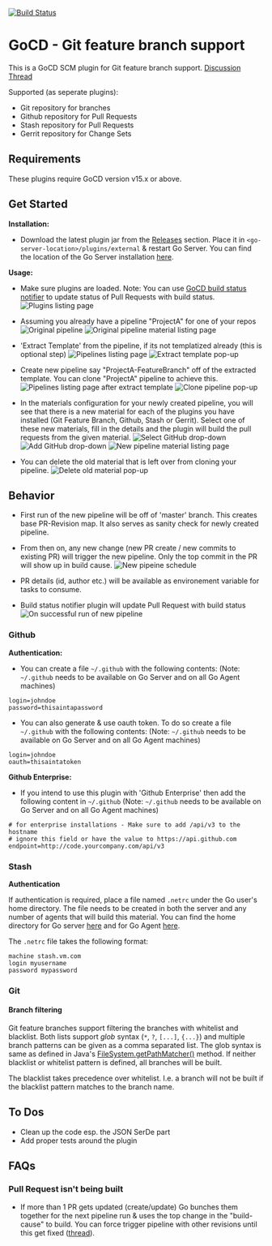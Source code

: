 [![Build Status](https://snap-ci.com/ashwanthkumar/gocd-build-github-pull-requests/branch/master/build_image)](https://snap-ci.com/ashwanthkumar/gocd-build-github-pull-requests/branch/master)

# GoCD - Git feature branch support
This is a GoCD SCM plugin for Git feature branch support. [Discussion Thread](https://groups.google.com/d/topic/go-cd-dev/Rt_Y5G2VkOc/discussion)

Supported (as seperate plugins):
* Git repository for branches
* Github repository for Pull Requests
* Stash repository for Pull Requests
* Gerrit repository for Change Sets

## Requirements
These plugins require GoCD version v15.x or above.

## Get Started
**Installation:**
- Download the latest plugin jar from the [Releases](https://github.com/ashwanthkumar/gocd-build-github-pull-requests/releases) section. Place it in `<go-server-location>/plugins/external` & restart Go Server. You can find the location of the Go Server installation [here](http://www.go.cd/documentation/user/current/installation/installing_go_server.html#location-of-files-after-installation-of-go-server).

**Usage:**

* Make sure plugins are loaded. Note: You can use [GoCD build status notifier](https://github.com/srinivasupadhya/gocd-build-status-notifier) to update status of Pull Requests with build status.
![Plugins listing page][1]

* Assuming you already have a pipeline "ProjectA" for one of your repos
![Original pipeline][2]
![Original pipeline material listing page][3]

* 'Extract Template' from the pipeline, if its not templatized already (this is optional step) 
![Pipelines listing page][4]
![Extract template pop-up][5]

* Create new pipeline say "ProjectA-FeatureBranch" off of the extracted template. You can clone "ProjectA" pipeline to achieve this.
![Pipelines listing page after extract template][6]
![Clone pipeline pop-up][7]

* In the materials configuration for your newly created pipeline, you will see that there is a new material for each of the plugins you have installed (Git Feature Branch, Github, Stash or Gerrit). Select one of these new materials, fill in the details and the plugin will build the pull requests from the given material.
![Select GitHub drop-down][8]
![Add GitHub drop-down][9]
![New pipeline material listing page][10]

* You can delete the old material that is left over from cloning your pipeline.
![Delete old material pop-up][11]

## Behavior
- First run of the new pipeline will be off of 'master' branch. This creates base PR-Revision map. It also serves as sanity check for newly created pipeline.

- From then on, any new change (new PR create / new commits to existing PR) will trigger the new pipeline. Only the top commit in the PR will show up in build cause.
![New pipeine schedule][12]

- PR details (id, author etc.) will be available as environement variable for tasks to consume.

- Build status notifier plugin will update Pull Request with build status
![On successful run of new pipeline][13]

### Github

**Authentication:**
- You can create a file `~/.github` with the following contents: (Note: `~/.github` needs to be available on Go Server and on all Go Agent machines)
```
login=johndoe
password=thisaintapassword
```

- You can also generate & use oauth token. To do so create a file `~/.github` with the following contents: (Note: `~/.github` needs to be available on Go Server and on all Go Agent machines)
```
login=johndoe
oauth=thisaintatoken
```

**Github Enterprise:**
- If you intend to use this plugin with 'Github Enterprise' then add the following content in `~/.github` (Note: `~/.github` needs to be available on Go Server and on all Go Agent machines)
```
# for enterprise installations - Make sure to add /api/v3 to the hostname
# ignore this field or have the value to https://api.github.com
endpoint=http://code.yourcompany.com/api/v3
```

### Stash
**Authentication**

If authentication is required, place a file named `.netrc` under the Go user's home directory. The file needs to be created in both the server and any number of agents that will build this material. You can find the home directory for Go server [here](http://www.go.cd/documentation/user/current/installation/installing_go_server.html#location-of-files-after-installation-of-go-server) and for Go Agent
[here](http://www.go.cd/documentation/user/current/installation/installing_go_agent.html#location-of-files-after-installing-go-agent).

The `.netrc` file takes the following format:

```
machine stash.vm.com 
login myusername
password mypassword
```

### Git

#### Branch filtering

Git feature branches support filtering the branches with whitelist and blacklist.
Both lists support _glob_ syntax (`*`, `?`, `[...]`, `{...}`) and multiple branch patterns
can be given as a comma separated list. The glob syntax is same as
defined in Java's [FileSystem.getPathMatcher()](https://docs.oracle.com/javase/7/docs/api/java/nio/file/FileSystem.html#getPathMatcher%28java.lang.String%29)
method. If neither blacklist or whitelist pattern is defined, all branches will be built.

The blacklist takes precedence over whitelist. I.e. a branch will not be built if the
blacklist pattern matches to the branch name.

## To Dos
- Clean up the code esp. the JSON SerDe part
- Add proper tests around the plugin

## FAQs

### Pull Request isn't being built
- If more than 1 PR gets updated (create/update) Go bunches them together for the next pipeline run & uses the top change in the "build-cause" to build. You can force trigger pipeline with other revisions until this get fixed ([thread](https://github.com/gocd/gocd/issues/938)).

[1]: images/list-plugin.png  "List Plugin"
[2]: images/original-pipeline.png  "Original Pipeline"
[3]: images/original-pipeline-material.png  "Original Pipeline Material"
[4]: images/list-pipeline.png  "List Pipeline"
[5]: images/extract-template.png  "Extract Template"
[6]: images/list-pipeline-after-extract-template.png  "List Pipeline After Extract Template"
[7]: images/clone-pipeline.png  "Clone Pipeline"
[8]: images/select-github-material.png  "Select GitHub Material"
[9]: images/add-github-material.png  "Add GitHub Material"
[10]: images/new-pipeline-material.png  "New Pipeline Material"
[11]: images/delete-old-material.png  "Delete Old Material"
[12]: images/pipeline-schedule.png  "Pipeline Schedule"
[13]: images/on-successful-pipeline-run.png  "On Successful Run"
